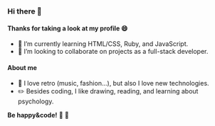### Hi there 👋
#### Thanks for taking a look at my profile  :smile:
<!--
**Milypm/Milypm** is a ✨ _special_ ✨ repository because its `README.md` (this file) appears on your GitHub profile.-->
- 🌱 I’m currently learning HTML/CSS, Ruby, and JavaScript.
- 👯 I’m looking to collaborate on projects as a full-stack developer.

#### About me
 - :floppy_disk: I love retro (music, fashion...), but also I love new technologies.
 - :pencil2: Besides coding, I like drawing, reading, and learning about psychology.


**Be happy&code!** :sunflower: :heartbeat:
